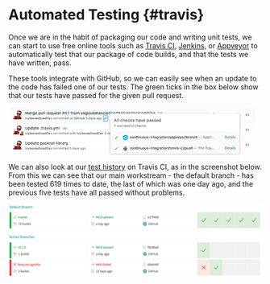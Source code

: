 # Automated Testing {#travis}

Once we are in the habit of packaging our code and writing unit tests, we can start to use free online tools such as [Travis CI](https://travis-ci.org/), [Jenkins](https://jenkins.io/), or [Appveyor](https://www.appveyor.com/) to automatically test that our package of code builds, and that the tests we have written, pass.

These tools integrate with GitHub, so we can easily see when an update to the code has failed one of our tests. The green ticks in the box below show that our tests have passed for the given pull request.

<a href="https://gdsdata.blog.gov.uk/2017/03/27/reproducible-analytical-pipeline/" target="_blank"><img src="images/travis1.png" style="display: block; margin: auto;" /></a>

We can also look at our [test history](https://travis-ci.org/ukgovdatascience/eesectors/branches) on Travis CI, as in the screenshot below. From this we can see that our main workstream - the default branch - has been tested 619 times to date, the last of which was one day ago, and the previous five tests have all passed without problems.

<a href="https://gdsdata.blog.gov.uk/2017/03/27/reproducible-analytical-pipeline/" target="_blank"><img src="images/travis2.png" style="display: block; margin: auto;" /></a>
